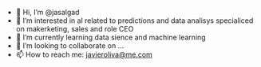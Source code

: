 - 👋 Hi, I’m @jasalgad
- 👀 I’m interested in al related to predictions and data analisys specialiced on makerketing, sales and role CEO
- 🌱 I’m currently learning data sience and machine learning
- 💞️ I’m looking to collaborate on ...
- 📫 How to reach me: javieroliva@me.com


<!---
jasalgad/jasalgad is a ✨ special ✨ repository because its `README.md` (this file) appears on your GitHub profile.
You can click the Preview link to take a look at your changes.
--->
